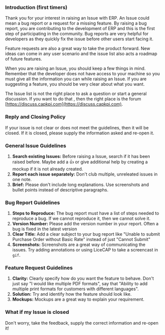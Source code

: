 ### Introduction (first timers)

Thank you for your interest in raising an Issue with ERP. An Issue could mean a bug report or a request for a missing feature. By raising a bug report, you are contributing to the development of ERP and this is the first step of participating in the community. Bug reports are very helpful for developers as they quickly fix the issue before other users start facing it.

Feature requests are also a great way to take the product forward. New ideas can come in any user scenario and the issue list also acts a roadmap of future features.

When you are raising an Issue, you should keep a few things in mind. Remember that the developer does not have access to your machine so you must give all the information you can while raising an Issue. If you are suggesting a feature, you should be very clear about what you want.

The Issue list is not the right place to ask a question or start a general discussion. If you want to do that , then the right place is the forum [https://discuss.capkpi.com](https://discuss.capkpi.com).

### Reply and Closing Policy

If your issue is not clear or does not meet the guidelines, then it will be closed. If it is closed, please supply the information asked and re-open it.

### General Issue Guidelines

1. **Search existing Issues:** Before raising a Issue, search if it has been raised before. Maybe add a 👍 or give additional help by creating a mockup if it is not already created.
1. **Report each issue separately:** Don't club multiple, unreleated issues in one note.
1. **Brief:** Please don't include long explanations. Use screenshots and bullet points instead of descriptive paragraphs.

### Bug Report Guidelines

1. **Steps to Reproduce:** The bug report must have a list of steps needed to reproduce a bug. If we cannot reproduce it, then we cannot solve it.
1. **Version Number:** Please add the version number in your report. Often a bug is fixed in the latest version
1. **Clear Title:** Add a clear subject to your bug report like "Unable to submit Purchase Order without Basic Rate" instead of just "Cannot Submit"
1. **Screenshots:** Screenshots are a great way of communicating the issues. Try adding annotations or using LiceCAP to take a screencast in `gif`.

### Feature Request Guidelines

1. **Clarity:** Clearly specify how do you want the feature to behave. Don't just say "I would like multiple PDF formats", say that "Ability to add multiple print formats for customers with different languages".
1. **Solution:** Try and identify how the feature should look like.
1. **Mockups:** Mockups are a great way to explain your requirement.

### What if my Issue is closed

Don't worry, take the feedback, supply the correct information and re-open it!
